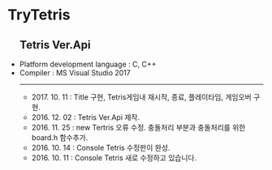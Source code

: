 ﻿# TryTetris
<ul>
<h2>Tetris Ver.Api</h2>
<li>Platform development language : C, C++</li>
<li>Compiler : MS Visual Studio 2017</li>

---------------------------------------------------------------------------------------------
<ul  type="circle">
<li>2017. 10. 11 : Title 구현, Tetris게임내 재시작, 종료, 플레이타임, 게임오버 구현.</li>
<li>2016. 12. 02 : Tetris Ver.Api 제작.</li>
<li>2016. 11. 25 : new Tertris 오류 수정. 충돌처리 부분과 충돌처리를 위한 board.h 함수추가.</li>
<li>2016. 10. 14 : Console Tetris 수정판이 완성.</li>
<li>2016. 10. 11 : Console Tetris 새로 수정하고 있습니다.</li>
</ul>
